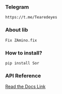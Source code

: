 ### Telegram
`https://t.me/Tearedeyes`
### About lib
`Fix ZAmino.fix`
### How to install?
`pip install Sor`
### API Reference
[Read the Docs Link](https://aminopy.readthedocs.io/en/latest/)